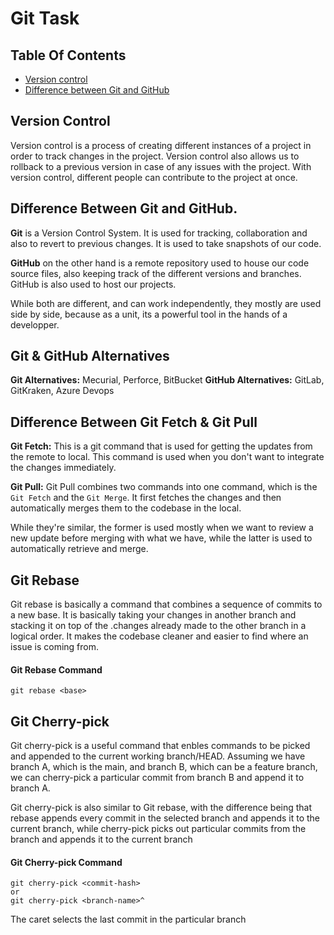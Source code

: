 # Git Task

## Table Of Contents
- [Version control](#version-contol)
- [Difference between Git and GitHub](#difference-between-git-and-github)

## Version Control
Version control is a process of creating different instances of a project in order to track changes in the project. Version control also allows us to rollback to a previous version in case of any issues with the project. With version control, different people can contribute to the project at once.

## Difference Between Git and GitHub.
__Git__ is a Version Control System. It is used for tracking, collaboration and also to revert to previous changes. It is used to take snapshots of our code.

__GitHub__ on the other hand is a remote repository used to house our code source files, also keeping track of the different versions and branches. GitHub is also used to host our projects.

While both are different, and can work independently, they mostly are used side by side, because as a unit, its a powerful tool in the hands of a developper.

## Git & GitHub Alternatives
__Git Alternatives:__ Mecurial, Perforce, BitBucket
__GitHub Alternatives:__ GitLab, GitKraken, Azure Devops


## Difference Between Git Fetch & Git Pull
__Git Fetch:__ This is a git command that is used for getting the updates from the remote to local. This command is used when you don't want to integrate the changes immediately.

__Git Pull:__ Git Pull combines two commands into one command, which is the `Git Fetch` and the `Git Merge`. It first fetches the changes and then automatically merges them to the codebase in the local. 

While they're similar, the former is used mostly when we want to review a new update before merging with what we have, while the latter is used to automatically retrieve and merge. 

## Git Rebase 
Git rebase is basically a command that combines a sequence of commits to a new base. It is basically taking your changes in another branch and stacking it on top of the .changes already made to the other branch in a logical order. It makes the codebase cleaner and easier to find where an issue is coming from. 

#### Git Rebase Command
```
git rebase <base>
```

## Git Cherry-pick
Git cherry-pick is a useful command that enbles commands to be picked and appended to the current working branch/HEAD. Assuming we have branch A, which is the main, and branch B, which can be a feature branch, we can cherry-pick a particular commit from branch B and append it to branch A.

Git cherry-pick is also similar to Git rebase, with the difference being that rebase appends every commit in the selected branch and appends it to the current branch, while cherry-pick picks out particular commits from the branch and appends it to the current branch

#### Git Cherry-pick Command

```
git cherry-pick <commit-hash>
or
git cherry-pick <branch-name>^

```
The caret selects the last commit in the particular branch